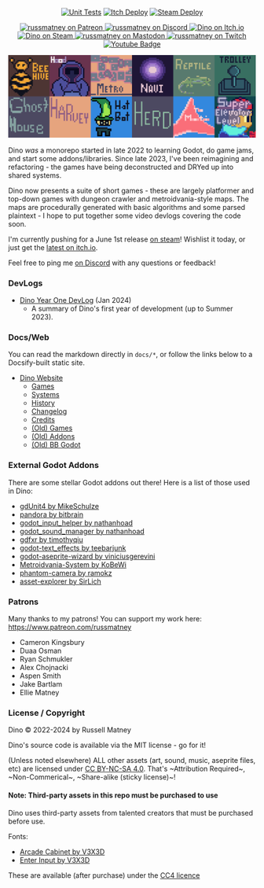 <p align="center">
  <a href="https://github.com/russmatney/dino/actions/workflows/unit_tests.yml"><img alt="Unit Tests" src="https://github.com/russmatney/dino/actions/workflows/unit_tests.yml/badge.svg" /></a>
  <a href="https://github.com/russmatney/dino/actions/workflows/itch_build_and_deploy.yml"><img alt="Itch Deploy" src="https://github.com/russmatney/dino/actions/workflows/itch_build_and_deploy.yml/badge.svg" /></a>
  <a href="https://github.com/russmatney/dino/actions/workflows/steam_build_and_deploy.yml"><img alt="Steam Deploy" src="https://github.com/russmatney/dino/actions/workflows/steam_build_and_deploy.yml/badge.svg" /></a>
 </p>

<p align="center">
<a href="https://www.patreon.com/russmatney">
<img alt="russmatney on Patreon" src=https://img.shields.io/badge/Patreon-Support%20this%20Project-%23f1465a?style=for-the-badge />
</a>
<a href="https://discord.gg/xZHWtGfAvF">
<img alt="russmatney on Discord" src="https://img.shields.io/discord/758750490015563776?style=for-the-badge&logo=discord&logoColor=fff&label=discord" />
</a>
<a href="https://russmatney.itch.io/dino">
<img alt="Dino on Itch.io" src="https://img.shields.io/badge/dino%20-%20?style=for-the-badge&logo=itch.io&logoColor=fff&label=itch.io&color=ef99ab" />
</a>
<a href="https://store.steampowered.com/app/2589550/Dino/">
<img alt="Dino on Steam" src="https://img.shields.io/badge/add%20to%20wishlist%20-%20?style=for-the-badge&logo=steam&label=steam&color=55abef" />
</a>
 <a href="https://mastodon.gamedev.place/@russmatney">
   <img alt="russmatney on Mastodon" src="https://img.shields.io/badge/Mastodon-teal?style=for-the-badge&logo=mastodon&logoColor=white" />
 </a>
 <a href="https://www.twitch.tv/russmatney">
   <img alt="russmatney on Twitch" src="https://img.shields.io/badge/Twitch-purple?style=for-the-badge&logo=twitch&logoColor=white" />
 </a>
<a href="https://www.youtube.com/@russmatney">
  <img src="https://img.shields.io/badge/Youtube-red?style=for-the-badge&logo=youtube&logoColor=white" alt="Youtube Badge"/>
</a>
</p>

<img src="docs/images/all_icons_bg_8x.png" alt="Dino Games and Addons"/>

Dino _was_ a monorepo started in late 2022 to learning Godot, do game
jams, and start some addons/libraries. Since late 2023, I've been reimagining
and refactoring - the games have being deconstructed and DRYed up into
shared systems.

Dino now presents a suite of short games - these are largely platformer and
top-down games with dungeon crawler and metroidvania-style maps. The
maps are procedurally generated with basic algorithms and some parsed
plaintext - I hope to put together some video devlogs covering the code soon.

I'm currently pushing for a June 1st release [on
steam](https://store.steampowered.com/app/2589550/Dino/)! Wishlist it today, or
just get the [latest on itch.io](https://russmatney.itch.io/dino).

Feel free to ping me [on Discord](https://discord.gg/xZHWtGfAvF) with any
questions or feedback!

### DevLogs

- [Dino Year One DevLog](https://www.youtube.com/watch?v=9cyAnNLGrZI) (Jan 2024)
  - A summary of Dino's first year of development (up to Summer 2023).

### Docs/Web

You can read the markdown directly in `docs/*`, or follow the links below to a
Docsify-built static site.

- [Dino Website](https://russmatney.github.io/dino/#/)
    - [Games](https://russmatney.github.io/dino/#/games)
    - [Systems](https://russmatney.github.io/dino/#/systems)
    - [History](https://russmatney.github.io/dino/#/history)
    - [Changelog](https://russmatney.github.io/dino/#/changelog)
    - [Credits](https://russmatney.github.io/dino/#/credits)
    - [(Old) Games](https://russmatney.github.io/dino/#/old/games)
    - [(Old) Addons](https://russmatney.github.io/dino/#/old/addons)
    - [(Old) BB Godot](https://russmatney.github.io/dino/#/old/bb_godot)

### External Godot Addons

There are some stellar Godot addons out there! Here is a list of those used in Dino:

- [gdUnit4 by MikeSchulze](https://github.com/MikeSchulze/gdUnit4)
- [pandora by bitbrain](https://github.com/bitbrain/pandora)
- [godot_input_helper by nathanhoad](https://github.com/nathanhoad/godot_input_helper)
- [godot_sound_manager by nathanhoad](https://github.com/nathanhoad/godot_sound_manager)
- [gdfxr by timothyqiu](https://github.com/timothyqiu/gdfxr)
- [godot-text_effects by teebarjunk](https://github.com/teebarjunk/godot-text_effects)
- [godot-aseprite-wizard by viniciusgerevini](https://github.com/viniciusgerevini/godot-aseprite-wizard)
- [Metroidvania-System by KoBeWi](https://github.com/KoBeWi/Metroidvania-System)
- [phantom-camera by ramokz](https://github.com/ramokz/phantom-camera)
- [asset-explorer by SirLich](https://github.com/SirLich/asset-explorer)

### Patrons

Many thanks to my patrons! You can support my work here: https://www.patreon.com/russmatney

- Cameron Kingsbury
- Duaa Osman
- Ryan Schmukler
- Alex Chojnacki
- Aspen Smith
- Jake Bartlam
- Ellie Matney

### License / Copyright

Dino © 2022-2024 by Russell Matney

Dino's source code is available via the MIT license - go for it!

(Unless noted elsewhere) ALL other assets (art, sound, music, aseprite files,
etc) are licensed under [CC BY-NC-SA 4.0](https://creativecommons.org/licenses/by-nc-sa/4.0/).
That's ~Attribution Required~, ~Non-Commerical~, ~Share-alike (sticky license)~!

#### Note: Third-party assets in this repo must be purchased to use

Dino uses third-party assets from talented creators that must be purchased before use.

Fonts:

- [Arcade Cabinet by V3X3D](https://v3x3d.itch.io/arcade-cabinet)
- [Enter Input by V3X3D](https://v3x3d.itch.io/enter-input)

These are available (after purchase) under the [CC4 licence](https://creativecommons.org/licenses/by/4.0/legalcode)


